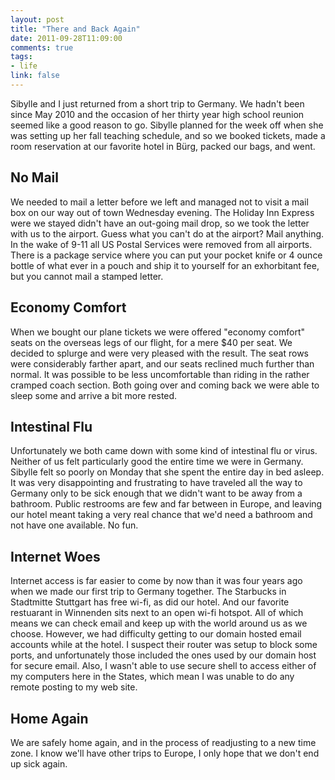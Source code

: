 ```yaml
---
layout: post
title: "There and Back Again"
date: 2011-09-28T11:09:00
comments: true
tags:
- life
link: false
---
```

Sibylle and I just returned from a short trip to Germany. We hadn't been
since May 2010 and the occasion of her thirty year high school reunion
seemed like a good reason to go. Sibylle planned for the week off when
she was setting up her fall teaching schedule, and so we booked tickets,
made a room reservation at our favorite hotel in Bürg, packed our bags,
and went.

## No Mail
We needed to mail a letter before we left and managed not to visit a
mail box on our way out of town Wednesday evening. The Holiday Inn
Express were we stayed didn't have an out-going mail drop, so we took
the letter with us to the airport. Guess what you can't do at the
airport? Mail anything. In the wake of 9-11 all US Postal Services were
removed from all airports. There is a package service where you can put
your pocket knife or 4 ounce bottle of what ever in a pouch and ship it
to yourself for an exhorbitant fee, but you cannot mail a stamped
letter.

## Economy Comfort
When we bought our plane tickets we were offered "economy comfort" seats
on the overseas legs of our flight, for a mere $40 per seat. We decided
to splurge and were very pleased with the result. The seat rows were
considerably farther apart, and our seats reclined much further than
normal. It was possible to be less uncomfortable than riding in the
rather cramped coach section. Both going over and coming back we were
able to sleep some and arrive a bit more rested.

## Intestinal Flu
Unfortunately we both came down with some kind of intestinal flu or
virus. Neither of us felt particularly good the entire time we were in
Germany. Sibylle felt so poorly on Monday that she spent the entire day
in bed asleep. It was very disappointing and frustrating to have
traveled all the way to Germany only to be sick enough that we didn't
want to be away from a bathroom. Public restrooms are few and far
between in Europe, and leaving our hotel meant taking a very real chance
that we'd need a bathroom and not have one available. No fun.

## Internet Woes
Internet access is far easier to come by now than it was four years ago
when we made our first trip to Germany together. The Starbucks in
Stadtmitte Stuttgart has free wi-fi, as did our hotel. And our favorite
restuarant in Winnenden sits next to an open wi-fi hotspot. All of which
means we can check email and keep up with the world around us as we
choose. However, we had difficulty getting to our domain hosted email
accounts while at the hotel. I suspect their router was setup to block
some ports, and unfortunately those included the ones used by our domain
host for secure email. Also, I wasn't able to use secure shell to access
either of my computers here in the States, which mean I was unable to do
any remote posting to my web site.

## Home Again
We are safely home again, and in the process of readjusting to a new
time zone. I know we'll have other trips to Europe, I only hope that we
don't end up sick again.
